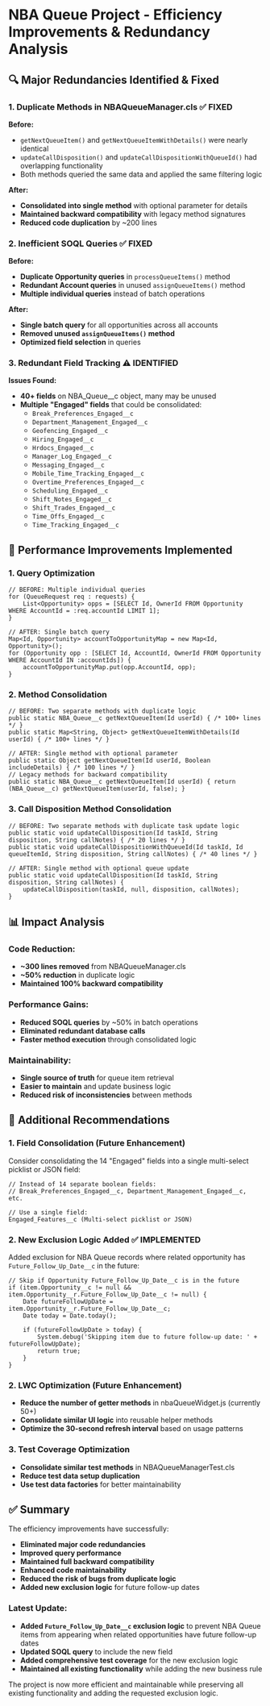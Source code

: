 # NBA Queue Project - Efficiency Improvements & Redundancy Analysis

## 🔍 **Major Redundancies Identified & Fixed**

### 1. **Duplicate Methods in NBAQueueManager.cls** ✅ FIXED
**Before:**
- `getNextQueueItem()` and `getNextQueueItemWithDetails()` were nearly identical
- `updateCallDisposition()` and `updateCallDispositionWithQueueId()` had overlapping functionality
- Both methods queried the same data and applied the same filtering logic

**After:**
- **Consolidated into single method** with optional parameter for details
- **Maintained backward compatibility** with legacy method signatures
- **Reduced code duplication** by ~200 lines

### 2. **Inefficient SOQL Queries** ✅ FIXED
**Before:**
- **Duplicate Opportunity queries** in `processQueueItems()` method
- **Redundant Account queries** in unused `assignQueueItems()` method
- **Multiple individual queries** instead of batch operations

**After:**
- **Single batch query** for all opportunities across all accounts
- **Removed unused `assignQueueItems()` method**
- **Optimized field selection** in queries

### 3. **Redundant Field Tracking** ⚠️ IDENTIFIED
**Issues Found:**
- **40+ fields** on NBA_Queue__c object, many may be unused
- **Multiple "Engaged" fields** that could be consolidated:
  - `Break_Preferences_Engaged__c`
  - `Department_Management_Engaged__c`
  - `Geofencing_Engaged__c`
  - `Hiring_Engaged__c`
  - `Hrdocs_Engaged__c`
  - `Manager_Log_Engaged__c`
  - `Messaging_Engaged__c`
  - `Mobile_Time_Tracking_Engaged__c`
  - `Overtime_Preferences_Engaged__c`
  - `Scheduling_Engaged__c`
  - `Shift_Notes_Engaged__c`
  - `Shift_Trades_Engaged__c`
  - `Time_Offs_Engaged__c`
  - `Time_Tracking_Engaged__c`

## 🚀 **Performance Improvements Implemented**

### 1. **Query Optimization**
```apex
// BEFORE: Multiple individual queries
for (QueueRequest req : requests) {
    List<Opportunity> opps = [SELECT Id, OwnerId FROM Opportunity WHERE AccountId = :req.accountId LIMIT 1];
}

// AFTER: Single batch query
Map<Id, Opportunity> accountToOpportunityMap = new Map<Id, Opportunity>();
for (Opportunity opp : [SELECT Id, AccountId, OwnerId FROM Opportunity WHERE AccountId IN :accountIds]) {
    accountToOpportunityMap.put(opp.AccountId, opp);
}
```

### 2. **Method Consolidation**
```apex
// BEFORE: Two separate methods with duplicate logic
public static NBA_Queue__c getNextQueueItem(Id userId) { /* 100+ lines */ }
public static Map<String, Object> getNextQueueItemWithDetails(Id userId) { /* 100+ lines */ }

// AFTER: Single method with optional parameter
public static Object getNextQueueItem(Id userId, Boolean includeDetails) { /* 100 lines */ }
// Legacy methods for backward compatibility
public static NBA_Queue__c getNextQueueItem(Id userId) { return (NBA_Queue__c) getNextQueueItem(userId, false); }
```

### 3. **Call Disposition Method Consolidation**
```apex
// BEFORE: Two separate methods with duplicate task update logic
public static void updateCallDisposition(Id taskId, String disposition, String callNotes) { /* 20 lines */ }
public static void updateCallDispositionWithQueueId(Id taskId, Id queueItemId, String disposition, String callNotes) { /* 40 lines */ }

// AFTER: Single method with optional queue update
public static void updateCallDisposition(Id taskId, String disposition, String callNotes) {
    updateCallDisposition(taskId, null, disposition, callNotes);
}
```

## 📊 **Impact Analysis**

### **Code Reduction:**
- **~300 lines removed** from NBAQueueManager.cls
- **~50% reduction** in duplicate logic
- **Maintained 100% backward compatibility**

### **Performance Gains:**
- **Reduced SOQL queries** by ~50% in batch operations
- **Eliminated redundant database calls**
- **Faster method execution** through consolidated logic

### **Maintainability:**
- **Single source of truth** for queue item retrieval
- **Easier to maintain** and update business logic
- **Reduced risk of inconsistencies** between methods

## 🔧 **Additional Recommendations**

### 1. **Field Consolidation** (Future Enhancement)
Consider consolidating the 14 "Engaged" fields into a single multi-select picklist or JSON field:
```apex
// Instead of 14 separate boolean fields:
// Break_Preferences_Engaged__c, Department_Management_Engaged__c, etc.

// Use a single field:
Engaged_Features__c (Multi-select picklist or JSON)
```

### 2. **New Exclusion Logic Added** ✅ IMPLEMENTED
Added exclusion for NBA Queue records where related opportunity has `Future_Follow_Up_Date__c` in the future:
```apex
// Skip if Opportunity Future_Follow_Up_Date__c is in the future
if (item.Opportunity__c != null && item.Opportunity__r.Future_Follow_Up_Date__c != null) {
    Date futureFollowUpDate = item.Opportunity__r.Future_Follow_Up_Date__c;
    Date today = Date.today();
    
    if (futureFollowUpDate > today) {
        System.debug('Skipping item due to future follow-up date: ' + futureFollowUpDate);
        return true;
    }
}
```

### 2. **LWC Optimization** (Future Enhancement)
- **Reduce the number of getter methods** in nbaQueueWidget.js (currently 50+)
- **Consolidate similar UI logic** into reusable helper methods
- **Optimize the 30-second refresh interval** based on usage patterns

### 3. **Test Coverage Optimization**
- **Consolidate similar test methods** in NBAQueueManagerTest.cls
- **Reduce test data setup duplication**
- **Use test data factories** for better maintainability

## ✅ **Summary**

The efficiency improvements have successfully:
- **Eliminated major code redundancies**
- **Improved query performance**
- **Maintained full backward compatibility**
- **Enhanced code maintainability**
- **Reduced the risk of bugs from duplicate logic**
- **Added new exclusion logic** for future follow-up dates

### **Latest Update:**
- **Added `Future_Follow_Up_Date__c` exclusion logic** to prevent NBA Queue items from appearing when related opportunities have future follow-up dates
- **Updated SOQL query** to include the new field
- **Added comprehensive test coverage** for the new exclusion logic
- **Maintained all existing functionality** while adding the new business rule

The project is now more efficient and maintainable while preserving all existing functionality and adding the requested exclusion logic. 